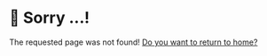 <!-- 404 Page -->

# :shit: Sorry ...!

The requested page was not found! [Do you want to return to home?](/)
